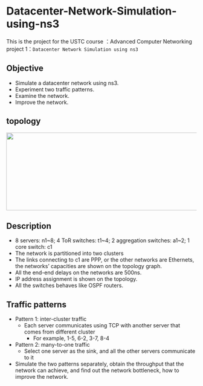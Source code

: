 # Datacenter-Network-Simulation-using-ns3

This is the project for the USTC course ：Advanced Computer Networking  
project 1：`Datacenter Network Simulation using ns3`

## Objective
  * Simulate a datacenter network using ns3.
  * Experiment two traffic patterns.
  * Examine the network.
  * Improve the network.

## topology
<div align=center>
    <img width="650" height="206" src="https://github.com/fox6666/Datacenter-Network-Simulation-using-ns3/tree/master/image/network.png"       "网络拓扑图"/>
</div>

## Description
  * 8 servers: n1\~8; 4 ToR switches: t1\~4; 2 aggregation switches: a1\~2; 1 core switch: c1
  * The network is partitioned into two clusters
  * The links connecting to c1 are PPP, or the other networks are Ethernets, the networks’ capacities are shown on the topology graph.
  * All the end-end delays on the networks are 500ns.
  * IP address assignment is shown on the topology.
  * All the switches behaves like OSPF routers.
  
## Traffic patterns
 * Pattern 1: inter-cluster traffic
   * Each server communicates using TCP with another server that comes from different cluster
     * For example, 1-5, 6-2, 3-7, 8-4
 * Pattern 2: many-to-one traffic
   * Select one server as the sink, and all the other servers communicate to it
 * Simulate the two patterns separately, obtain the throughput that the network can achieve, and find out the network bottleneck, how to improve the network.

